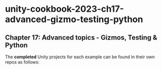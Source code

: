 # unity-cookbook-2023-ch17-advanced-gizmo-testing-python


## Chapter 17: Advanced topics - Gizmos, Testing & Python

The **completed** Unity projects for each example can be found in their own repos as follows:
